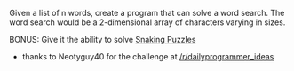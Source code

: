 <div class="md"><p>Given a list of n words, create a program that can solve a word search. The word search would be a 2-dimensional array of characters varying in sizes.</p>
<p>BONUS: Give it the ability to solve <a href="http://en.wikipedia.org/wiki/Word_search#Snaking_puzzles">Snaking Puzzles</a></p>
<ul>
<li>thanks to Neotyguy40 for the challenge at <a href="/r/dailyprogrammer_ideas">/r/dailyprogrammer_ideas</a> </li>
</ul>
</div>

